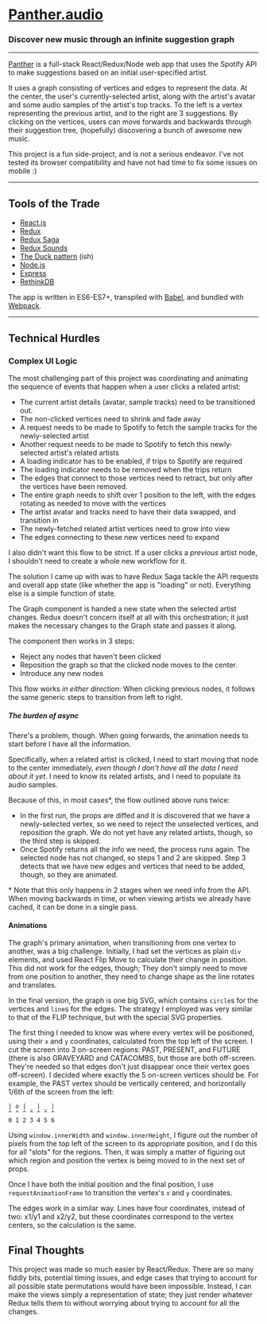 # [Panther.audio](http://panther.audio)
### Discover new music through an infinite suggestion graph

-------

[Panther](http://panther.audio) is a full-stack React/Redux/Node web app that uses the Spotify API to make suggestions based on an initial user-specified artist.

It uses a graph consisting of vertices and edges to represent the data. At the center, the user's currently-selected artist, along with the artist's avatar and some audio samples of the artist's top tracks. To the left is a vertex representing the previous artist, and to the right are 3 suggestions. By clicking on the vertices, users can move forwards and backwards through their suggestion tree, (hopefully) discovering a bunch of awesome new music.

This project is a fun side-project, and is not a serious endeavor. I've not tested its browser compatibility and have not had time to fix some issues on mobile :)

 --------

## Tools of the Trade

  * [React.js](https://facebook.github.io/react/)
  * [Redux](https://github.com/reactjs/redux)
  * [Redux Saga](https://github.com/yelouafi/redux-saga)
  * [Redux Sounds](https://github.com/joshwcomeau/redux-sounds)
  * [The Duck pattern](https://github.com/erikras/ducks-modular-redux) (ish)
  * [Node.js](https://nodejs.org/en/)
  * [Express](http://expressjs.com/)
  * [RethinkDB](https://www.rethinkdb.com/)

The app is written in ES6-ES7+, transpiled with [Babel](https://babeljs.io/), and bundled with [Webpack](https://webpack.github.io/).

---------

## Technical Hurdles

### Complex UI Logic

The most challenging part of this project was coordinating and animating the sequence of events that happen when a user clicks a related artist:

* The current artist details (avatar, sample tracks) need to be transitioned out.
* The non-clicked vertices need to shrink and fade away
* A request needs to be made to Spotify to fetch the sample tracks for the newly-selected artist
* Another request needs to be made to Spotify to fetch this newly-selected artist's related artists
* A loading indicator has to be enabled, if trips to Spotify are required
* The loading indicator needs to be removed when the trips return
* The edges that connect to those vertices need to retract, but only after the vertices have been removed.
* The entire graph needs to shift over 1 position to the left, with the edges rotating as needed to move with the vertices
* The artist avatar and tracks need to have their data swapped, and transition in
* The newly-fetched related artist vertices need to grow into view
* The edges connecting to these new vertices need to expand

I also didn't want this flow to be strict. If a user clicks a _previous_ artist node, I shouldn't need to create a whole new workflow for it.

The solution I came up with was to have Redux Saga tackle the API requests and overall app state (like whether the app is "loading" or not). Everything else is a simple function of state.

The Graph component is handed a new state when the selected artist changes. Redux doesn't concern itself at all with this orchestration; it just makes the necessary changes to the Graph state and passes it along.

The component then works in 3 steps:

* Reject any nodes that haven't been clicked
* Reposition the graph so that the clicked node moves to the center.
* Introduce any new nodes

This flow works _in either direction_: When clicking previous nodes, it follows the same generic steps to transition from left to right.

##### The burden of async
There's a problem, though. When going forwards, the animation needs to start before I have all the information.

Specifically, when a related artist is clicked, I need to start moving that node to the center immediately, _even though I don't have all the data I need about it yet_. I need to know its related artists, and I need to populate its audio samples.

Because of this, in most cases*, the flow outlined above runs twice:

* In the first run, the props are diffed and it is discovered that we have a newly-selected vertex, so we need to reject the unselected vertices, and reposition the graph. We do not yet have any related artists, though, so the third step is skipped.
* Once Spotify returns all the info we need, the process runs again. The selected node has not changed, so steps 1 and 2 are skipped. Step 3 detects that we have new edges and vertices that need to be added, though, so they are animated.

\* Note that this only happens in 2 stages when we need info from the API. When moving backwards in time, or when viewing artists we already have cached, it can be done in a single pass.



#### Animations

The graph's primary animation, when transitioning from one vertex to another, was a big challenge. Initially, I had set the vertices as plain `div` elements, and used React Flip Move to calculate their change in position. This did not work for the edges, though; They don't simply need to move from one position to another, they need to change shape as the line rotates and translates.


In the final version, the graph is one big SVG, which contains `circle`s for the vertices and `line`s for the edges. The strategy I employed was very similar to that of the FLIP technique, but with the special SVG properties.

The first thing I needed to know was where every vertex will be positioned, using their `x` and `y` coordinates, calculated from the top left of the screen. I cut the screen into 3 on-screen regions: PAST, PRESENT, and FUTURE (there is also GRAVEYARD and CATACOMBS, but those are both off-screen. They're needed so that edges don't just disappear once their vertex goes off-screen). I decided where exactly the 5 on-screen vertices should be. For example, the PAST vertex should be vertically centered, and horizontally 1/6th of the screen from the left:

```
| o | _ | _ |
^ ^ ^ ^ ^ ^ ^
0 1 2 3 4 5 6
```

Using `window.innerWidth` and `window.innerHeight`, I figure out the number of pixels from the top left of the screen to its appropriate position, and I do this for all "slots" for the regions. Then, it was simply a matter of figuring out which region and position the vertex is being moved to in the next set of props.

Once I have both the initial position and the final position, I use `requestAnimationFrame` to transition the vertex's `x` and `y` coordinates.

The edges work in a similar way. Lines have four coordinates, instead of two: x1/y1 and x2/y2, but these coordinates correspond to the vertex centers, so the calculation is the same.

## Final Thoughts

This project was made so much easier by React/Redux. There are so many fiddly bits, potential timing issues, and edge cases that trying to account for all possible state permutations would have been impossible. Instead, I can make the views simply a representation of state; they just render whatever Redux tells them to without worrying about trying to account for all the changes.

